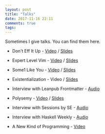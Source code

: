 ```yaml
---
layout: post
title: "Talks"
date: 2017-11-16 22:11
comments: true
tags:
---
```


Sometimes I give talks. You can find them here.

* Don't Eff It Up - [Video](https://www.youtube.com/watch?v=gUPuWHAt6SA) / [Slides](http://reasonablypolymorphic.com/dont-eff-it-up)
* Expert Level Vim - [Video](https://www.youtube.com/watch?v=Q-D5mtp2yIc) / [Slides](http://reasonablypolymorphic.com/expert-level-vim)
* Some1 Like You - [Video](https://www.youtube.com/watch?v=PNkoUv74JQU) / [Slides](http://reasonablypolymorphic.com/some1-like-you)
* Existentialization - Video / [Slides](http://reasonablypolymorphic.com/existentialization)
* Interview with Leanpub Frontmatter - [Audio](https://leanpub.com/podcasts/frontmatter/sandy-maguire-09-01-19)
* Polysemy - [Video](https://www.youtube.com/watch?v=-dHFOjcK6pA) / [Slides](https://reasonablypolymorphic.com/polysemy-talk)
* Interview with Sessions by SE - [Audio](https://www.listennotes.com/podcasts/sessions-by-se/from-silicon-valley-to-js_OlKGApLP/)
* Interview with Haskell Weekly - [Audio](https://haskellweekly.news/episode/39.html)

* A New Kind of Programming - [Video](https://www.youtube.com/watch?v=S0HvfXq3454)

